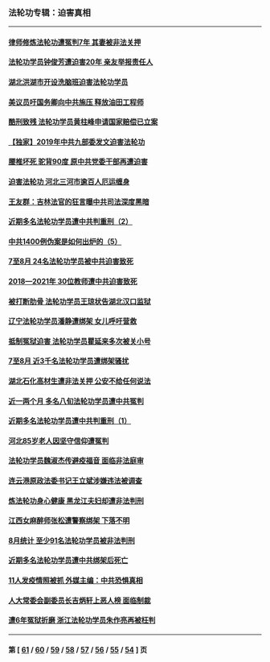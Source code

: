 ### 法轮功专辑：迫害真相
---
#### [律师修炼法轮功遭冤判7年 其妻被非法关押](../../pages/nf4379/n13239559.md) 
#### [法轮功学员钟俊芳遭迫害20年 亲友举报责任人](../../pages/nf4379/n13236782.md) 
#### [湖北洪湖市开设洗脑班迫害法轮功学员](../../pages/nf4379/n13233325.md) 
#### [美议员吁国务卿向中共施压 释放油田工程师](../../pages/nf4379/n13233845.md) 
#### [酷刑致残 法轮功学员黄柱峰申请国家赔偿已立案](../../pages/nf4379/n13231174.md) 
#### [【独家】2019年中共九部委发文迫害法轮功](../../pages/nf4379/n13228999.md) 
#### [腰椎坏死 驼背90度 原中共党委干部再遭迫害](../../pages/nf4379/n13228165.md) 
#### [迫害法轮功 河北三河市逾百人厄运缠身](../../pages/nf4379/n13222468.md) 
#### [王友群：吉林法官的狂言曝中共司法深度黑暗](../../pages/nf4379/n13226841.md) 
#### [近期多名法轮功学员遭中共判重刑（2）](../../pages/nf4379/n13226951.md) 
#### [中共1400例伪案是如何出炉的（5）](../../pages/nf4379/n13226831.md) 
#### [7至8月 24名法轮功学员被中共迫害致死](../../pages/nf4379/n13224163.md) 
#### [2018—2021年 30位教师遭中共迫害致死](../../pages/nf4379/n13221692.md) 
#### [被打断肋骨 法轮功学员王琼状告湖北汉口监狱](../../pages/nf4379/n13220020.md) 
#### [辽宁法轮功学员潘静遭绑架 女儿呼吁营救](../../pages/nf4379/n13219679.md) 
#### [抵制冤狱迫害 法轮功学员瞿延来多次被关小号](../../pages/nf4379/n13219166.md) 
#### [7至8月 近3千名法轮功学员遭绑架骚扰](../../pages/nf4379/n13211820.md) 
#### [湖北石化高材生遭非法关押 公安不给任何说法](../../pages/nf4379/n13217441.md) 
#### [近一两个月 多名八旬法轮功学员遭中共冤判](../../pages/nf4379/n13216669.md) 
#### [近期多名法轮功学员遭中共判重刑（1）](../../pages/nf4379/n13206934.md) 
#### [河北85岁老人因坚守信仰遭冤判](../../pages/nf4379/n13214795.md) 
#### [法轮功学员魏淑杰传避疫福音 面临非法庭审](../../pages/nf4379/n13212502.md) 
#### [连云港原政法委书记王立斌涉嫌违法被调查](../../pages/nf4379/n13210100.md) 
#### [炼法轮功身心健康 黑龙江夫妇却遭非法判刑](../../pages/nf4379/n13206061.md) 
#### [江西女麻醉师张松遭警察绑架 下落不明](../../pages/nf4379/n13205815.md) 
#### [8月统计 至少91名法轮功学员被非法判刑](../../pages/nf4379/n13207994.md) 
#### [近期多名法轮功学员遭中共绑架后死亡](../../pages/nf4379/n13206641.md) 
#### [11人发疫情照被抓 外媒主编：中共恐惧真相](../../pages/nf4379/n13206210.md) 
#### [人大常委会副委员长吉炳轩上恶人榜 面临制裁](../../pages/nf4379/n13205229.md) 
#### [遭6年冤狱折磨 浙江法轮功学员朱作亮再被枉判](../../pages/nf4379/n13203567.md) 

---
#### 第 [ [61](./61.md) / [60](./60.md) / [59](./59.md) / [58](./58.md) / [57](./57.md) / [56](./56.md) / [55](./55.md) / [54](./54.md) ] 页
